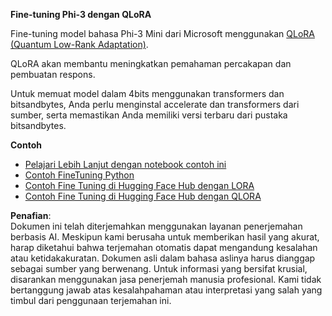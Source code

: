 **Fine-tuning Phi-3 dengan QLoRA**

Fine-tuning model bahasa Phi-3 Mini dari Microsoft menggunakan [QLoRA (Quantum Low-Rank Adaptation)](https://github.com/artidoro/qlora).

QLoRA akan membantu meningkatkan pemahaman percakapan dan pembuatan respons.

Untuk memuat model dalam 4bits menggunakan transformers dan bitsandbytes, Anda perlu menginstal accelerate dan transformers dari sumber, serta memastikan Anda memiliki versi terbaru dari pustaka bitsandbytes.

**Contoh**
- [Pelajari Lebih Lanjut dengan notebook contoh ini](../../../../code/03.Finetuning/Phi_3_Inference_Finetuning.ipynb)
- [Contoh FineTuning Python](../../../../code/03.Finetuning/FineTrainingScript.py)
- [Contoh Fine Tuning di Hugging Face Hub dengan LORA](../../../../code/03.Finetuning/Phi-3-finetune-lora-python.ipynb)
- [Contoh Fine Tuning di Hugging Face Hub dengan QLORA](../../../../code/03.Finetuning/Phi-3-finetune-qlora-python.ipynb)

**Penafian**:  
Dokumen ini telah diterjemahkan menggunakan layanan penerjemahan berbasis AI. Meskipun kami berusaha untuk memberikan hasil yang akurat, harap diketahui bahwa terjemahan otomatis dapat mengandung kesalahan atau ketidakakuratan. Dokumen asli dalam bahasa aslinya harus dianggap sebagai sumber yang berwenang. Untuk informasi yang bersifat krusial, disarankan menggunakan jasa penerjemah manusia profesional. Kami tidak bertanggung jawab atas kesalahpahaman atau interpretasi yang salah yang timbul dari penggunaan terjemahan ini.
